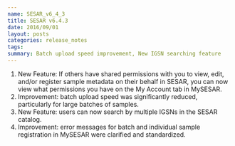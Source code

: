 ```yaml
---
name: SESAR_v6_4_3
title: SESAR v6.4.3
date: 2016/09/01
layout: posts
categories: release_notes
tags: 
summary: Batch upload speed improvement, New IGSN searching feature
---
```


1. New Feature: If others have shared permissions with you to view, edit, and/or register sample metadata on their behalf in SESAR, you can now view what permissions you have on the My Account tab in MySESAR.
2. Improvement: batch upload speed was significantly reduced, particularly for large batches of samples.
3. New Feature: users can now search by multiple IGSNs in the SESAR catalog.
4. Improvement: error messages for batch and individual sample registration in MySESAR were clarified and standardized.
